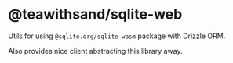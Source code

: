 # @teawithsand/sqlite-web

Utils for using `@sqlite.org/sqlite-wasm` package with Drizzle ORM. 

Also provides nice client abstracting this library away.